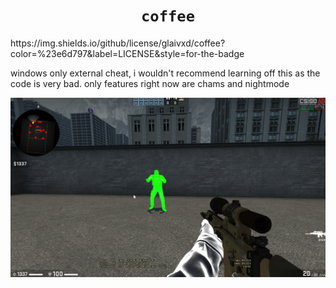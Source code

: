 <h1 align="center"><code>coffee</code></h1>
https://img.shields.io/github/license/glaivxd/coffee?color=%23e6d797&label=LICENSE&style=for-the-badge

windows only external cheat, i wouldn't recommend learning off this as the code is very bad.
only features right now are chams and nightmode

![Screenshot](ss.png)

